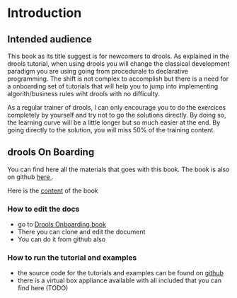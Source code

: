 # Introduction

## Intended audience

This book as its title suggest is for newcomers to drools.  As explained in the drools tutorial, when using drools you will change the classical development paradigm you are using going from procedurale to declarative programming. The shift is not complex to accomplish but there is a need for a onboarding set of tutorials that will help you to jump into implementing algorith/business rules wiht drools with no difficulty. 

As a regular trainer of drools, I can only encourage you to do the exercices completely by yourself and try not to go the solutions directly. By doing so, the learning curve will be a little longer but so much easier at the end. By going directly to the solution, you will miss 50% of the training content.

## drools On Boarding

You can find here all the materials that goes with this book. The book is also on github [ here ](https://github.com/nheron/droolsonboarding).

Here is the [content](https://github.com/nheron/droolsonboarding/tree/25d7b86dab0670ff588b0ee9647656f19d0f45a5/SUMMARY.md) of the book

### How to edit the docs

* go to [Drools Onboarding book](https://www.gitbook.com/book/nheron/droolsonboarding/details)
* There you can clone and edit the document
* You can do it from github also

### How to run the tutorial and examples

* the source code for the tutorials and examples can be found on [github](https://github.com/nheron/droolscourse)
* there is a virtual box appliance available with all included that you can find here \(TODO\) 

